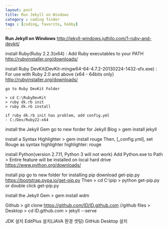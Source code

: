 ```yaml
---
layout: post
title: Run Jekyll on Windows
category : coding finder
tags : [coding, favorite, hobby]
---
```

**Run Jekyll on Windows**
http://jekyll-windows.juthilo.com/1-ruby-and-devkit/

install Ruby(Ruby 2.2.3(x64) : 
	Add Ruby executables to your PATH
	http://rubyinstaller.org/downloads/

install Ruby DevKit(DevKit-mingw64-64-4.7.2-20130224-1432-sfx.exe) : 
	For use with Ruby 2.0 and above (x64 - 64bits only)
	http://rubyinstaller.org/downloads/

	go to Ruby DevKit Folder

	> cd C:\RubyDevKit
	> ruby dk.rb init
	> ruby dk.rb install

	if ruby dk.rb init has problem, add config.yml 
	- C:/Dev/Ruby22-x64
	

install the Jekyll Gem
	go to new forder for Jekyll Blog
	> gem install jekyll

install a Syntax Highlighter
	> gem install rouge
	Then, [_config.yml], set Rouge as syntax highlighter
	highlighter: rouge

install Python(version 2.7.11, Python 3 will not work)
	Add Python.exe to Path > Entire feature will be installed on local hard drive
	https://www.python.org/downloads/

install pip
	go to new folder for installing pip
	download get-pip.py
	https://bootstrap.pypa.io/get-pip.py
	Then
	> cd C:\pip
	> python get-pip.py
	or double click get-pip.py

install the Jekyll Gem
	> gem install wdm





Github
	> git clone https://github.com/ID/ID.github.com	//github files > Desktop
	> cd ID.github.com
	> jekyll --serve



JDK 설치
EditPlus 설치(JAVA 환경 셋팅)
GitHub Desktop 설치
